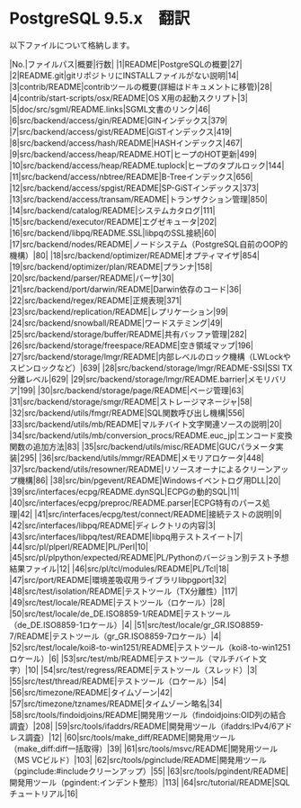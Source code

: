 # PostgreSQL 9.5.x　翻訳

以下ファイルについて格納します。

|No.|ファイルパス|概要|行数|
|1|README|PostgreSQLの概要|27|
|2|README.git|gitリポジトリにINSTALLファイルがない説明|14|
|3|contrib/README|contribツールの概要(詳細はドキュメントに移管)|28|
|4|contrib/start-scripts/osx/README|OS X用の起動スクリプト|3|
|5|doc/src/sgml/README.links|SGML文書のリンク|46|
|6|src/backend/access/gin/README|GINインデックス|379|
|7|src/backend/access/gist/README|GiSTインデックス|419|
|8|src/backend/access/hash/README|HASHインデックス|467|
|9|src/backend/access/heap/README.HOT|ヒープのHOT更新|499|
|10|src/backend/access/heap/README.tuplock|ヒープのタプルロック|144|
|11|src/backend/access/nbtree/README|B-Treeインデックス|656|
|12|src/backend/access/spgist/README|SP-GiSTインデックス|373|
|13|src/backend/access/transam/README|トランザクション管理|850|
|14|src/backend/catalog/README|システムカタログ|111|
|15|src/backend/executor/README|エグゼキュータ|202|
|16|src/backend/libpq/README.SSL|libpqのSSL接続|60|
|17|src/backend/nodes/README|ノードシステム（PostgreSQL自前のOOP的機構）|80|
|18|src/backend/optimizer/README|オプティマイザ|854|
|19|src/backend/optimizer/plan/README|プランナ|158|
|20|src/backend/parser/README|パーサ|30|
|21|src/backend/port/darwin/README|Darwin依存のコード|36|
|22|src/backend/regex/README|正規表現|371|
|23|src/backend/replication/README|レプリケーション|99|
|24|src/backend/snowball/README|ワードステミング|49|
|25|src/backend/storage/buffer/README|共有バッファ管理|282|
|26|src/backend/storage/freespace/README|空き領域マップ|196|
|27|src/backend/storage/lmgr/README|内部レベルのロック機構（LWLockやスピンロックなど）|639|
|28|src/backend/storage/lmgr/README-SSI|SSI TX分離レベル|629|
|29|src/backend/storage/lmgr/README.barrier|メモリバリア|199|
|30|src/backend/storage/page/README|ページ管理|63|
|31|src/backend/storage/smgr/README|ストレージマネージャ|58|
|32|src/backend/utils/fmgr/README|SQL関数呼び出し機構|556|
|33|src/backend/utils/mb/README|マルチバイト文字関連ソースの説明|20|
|34|src/backend/utils/mb/conversion_procs/README.euc_jp|エンコード変換関数の追加方法|83|
|35|src/backend/utils/misc/README|GUCパラメータ実装|295|
|36|src/backend/utils/mmgr/README|メモリアロケータ|448|
|37|src/backend/utils/resowner/README|リソースオーナによるクリーンアップ機構|86|
|38|src/bin/pgevent/README|Windowsイベントログ用DLL|20|
|39|src/interfaces/ecpg/README.dynSQL|ECPGの動的SQL|11|
|40|src/interfaces/ecpg/preproc/README.parser|ECPG特有のパース処理|42|
|41|src/interfaces/ecpg/test/connect/README|接続テストの説明|9|
|42|src/interfaces/libpq/README|ディレクトリの内容|3|
|43|src/interfaces/libpq/test/README|libpq用テストスイート|7|
|44|src/pl/plperl/README|PL/Perl|10|
|45|src/pl/plpython/expected/README|PL/Pythonのバージョン別テスト予想結果ファイル|12|
|46|src/pl/tcl/modules/README|PL/Tcl|18|
|47|src/port/README|環境差吸収用ライブラリlibpgport|32|
|48|src/test/isolation/README|テストツール（TX分離性）|117|
|49|src/test/locale/README|テストツール（ロケール）|28|
|50|src/test/locale/de_DE.ISO8859-1/README|テストツール（de_DE.ISO8859-1ロケール）|4|
|51|src/test/locale/gr_GR.ISO8859-7/README|テストツール（gr_GR.ISO8859-7ロケール）|4|
|52|src/test/locale/koi8-to-win1251/README|テストツール（koi8-to-win1251ロケール）|6|
|53|src/test/mb/README|テストツール（マルチバイト文字）|10|
|54|src/test/regress/README|テストツール（スレッド）|3|
|55|src/test/thread/README|テストツール（ロケール）|54|
|56|src/timezone/README|タイムゾーン|42|
|57|src/timezone/tznames/README|タイムゾーン略名|34|
|58|src/tools/findoidjoins/README|開発用ツール（findoidjoins:OID列の結合調査）|208|
|59|src/tools/ifaddrs/README|開発用ツール（ifaddrs:IPv4/6アドレス調査）|12|
|60|src/tools/make_diff/README|開発用ツール（make_diff:diff一括取得）|39|
|61|src/tools/msvc/README|開発用ツール（MS VCビルド）|103|
|62|src/tools/pginclude/README|開発用ツール（pginclude:#includeクリーンアップ）|55|
|63|src/tools/pgindent/README|開発用ツール（pgindent:インデント整形）|113|
|64|src/tutorial/README|SQLチュートリアル|16|
